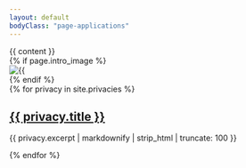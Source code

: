 ```yaml
---
layout: default
bodyClass: "page-applications"
---
```


<div class="intro">
  <div class="container">
    <div class="row justify-content-start">
      <div class="col-12 col-md-7 col-lg-6 order-2 order-md-1">
        {{ content }}
      </div>
      {% if page.intro_image %}
      <div class="col-12 col-md-5 col-lg-6 order-1 order-md-2 position-relative">
        <img alt={{ page.title }} class="intro-image{% if page.intro_image_absolute %} intro-image-absolute{% endif %}{% if page.intro_image_hide_on_mobile %} intro-image-hide-mobile{% endif %}" src="{{ page.intro_image | relative_url }}" />
      </div>
      {% endif %}
    </div>
  </div>
</div>

<div class="container pt-6 pb-6">
  <div class="row">
    {% for privacy in site.privacies %}
    <div class="col-12 col-md-6 mb-3">
      <div class="service service-summary">
        <div class="service-content">
          <h2 class="service-title">
            <a href="{{ privacy.url | relative_url }}">{{ privacy.title }}</a>
          </h2>
          <p>{{ privacy.excerpt | markdownify | strip_html | truncate: 100 }}</p>
        </div>
      </div>
    </div>
    {% endfor %}
  </div>
</div>